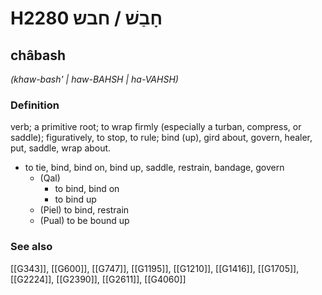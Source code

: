 # H2280 חָבַשׁ / חבש

## châbash

_(khaw-bash' | haw-BAHSH | ha-VAHSH)_

### Definition

verb; a primitive root; to wrap firmly (especially a turban, compress, or saddle); figuratively, to stop, to rule; bind (up), gird about, govern, healer, put, saddle, wrap about.

- to tie, bind, bind on, bind up, saddle, restrain, bandage, govern
    - (Qal)
        - to bind, bind on
        - to bind up
    - (Piel) to bind, restrain
    - (Pual) to be bound up
### See also

[[G343]], [[G600]], [[G747]], [[G1195]], [[G1210]], [[G1416]], [[G1705]], [[G2224]], [[G2390]], [[G2611]], [[G4060]]

